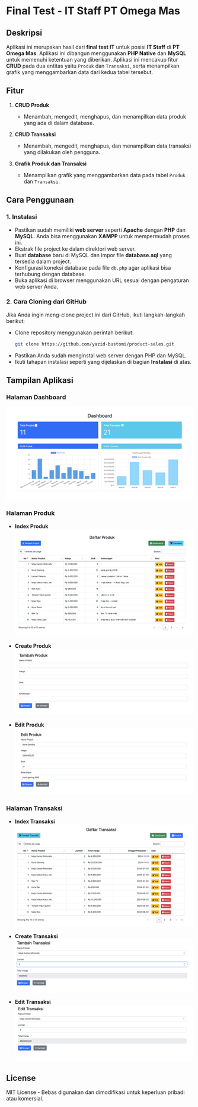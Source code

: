 # Final Test - IT Staff PT Omega Mas

## Deskripsi
Aplikasi ini merupakan hasil dari **final test IT** untuk posisi **IT Staff** di **PT Omega Mas**. Aplikasi ini dibangun menggunakan **PHP Native** dan **MySQL** untuk memenuhi ketentuan yang diberikan. Aplikasi ini mencakup fitur **CRUD** pada dua entitas yaitu `Produk` dan `Transaksi`, serta menampilkan grafik yang menggambarkan data dari kedua tabel tersebut.

## Fitur

1. **CRUD Produk**  
   - Menambah, mengedit, menghapus, dan menampilkan data produk yang ada di dalam database.

2. **CRUD Transaksi**  
   - Menambah, mengedit, menghapus, dan menampilkan data transaksi yang dilakukan oleh pengguna.

3. **Grafik Produk dan Transaksi**  
   - Menampilkan grafik yang menggambarkan data pada tabel `Produk` dan `Transaksi`.

## Cara Penggunaan

### 1. Instalasi
   - Pastikan sudah memiliki **web server** seperti **Apache** dengan **PHP** dan **MySQL**. Anda bisa menggunakan **XAMPP** untuk mempermudah proses ini.
   - Ekstrak file project ke dalam direktori web server.
   - Buat **database** baru di MySQL dan impor file **database.sql** yang tersedia dalam project.
   - Konfigurasi koneksi database pada file `db.php` agar aplikasi bisa terhubung dengan database.
   - Buka aplikasi di browser menggunakan URL sesuai dengan pengaturan web server Anda.

### 2. Cara Cloning dari GitHub
   Jika Anda ingin meng-clone project ini dari GitHub, ikuti langkah-langkah berikut:

   - Clone repository menggunakan perintah berikut:
     ```bash
     git clone https://github.com/yazid-bustomi/product-sales.git
     ```
   - Pastikan Anda sudah menginstal web server dengan PHP dan MySQL.
   - Ikuti tahapan instalasi seperti yang dijelaskan di bagian **Instalasi** di atas.

## Tampilan Aplikasi

### Halaman Dashboard
![Halaman Dashboard](https://github.com/yazid-bustomi/product-sales/blob/main/screnshoot/dashboard.png?raw=true)

### Halaman Produk
   - **Index Produk**
      ![Index Produk](https://github.com/yazid-bustomi/product-sales/blob/main/screnshoot/index-produk.png?raw=true)

   - **Create Produk**
      ![Create Produk](https://github.com/yazid-bustomi/product-sales/blob/main/screnshoot/create-produk.png?raw=true)

   - **Edit Produk**
      ![Edit Produk](https://github.com/yazid-bustomi/product-sales/blob/main/screnshoot/edit-produk.png?raw=true)

### Halaman Transaksi
   - **Index Transaksi**
   ![Index Transaksi](https://github.com/yazid-bustomi/product-sales/blob/main/screnshoot/index-transaksi.png?raw=true)

   - **Create Transaksi**
   ![Create Transaksi](https://github.com/yazid-bustomi/product-sales/blob/main/screnshoot/create-transaksi.png?raw=true)

   - **Edit Transaksi**
   ![Edit Transaksi](https://github.com/yazid-bustomi/product-sales/blob/main/screnshoot/edit-transaksi.png?raw=true)

## License
MIT License - Bebas digunakan dan dimodifikasi untuk keperluan pribadi atau komersial.